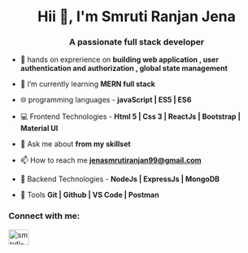 <h1 align="center">Hii 👋, I'm Smruti Ranjan Jena</h1>
<h3 align="center">A passionate full stack developer</h3>

- 🌱 hands on exprerience on **building web application , user authentication and authorization , global state management**

- 🌱 I’m currently learning **MERN full stack**

- 🌐 programming languages - **javaScript | ES5 | ES6**

- 💻 Frontend Technologies - **Html 5 | Css 3 | ReactJs | Bootstrap | Material UI**
- 💬 Ask me about **from my skillset**

- 📫 How to reach me **jenasmrutiranjan99@gmail.com** 

- 🔭 Backend Technologies - **NodeJs | ExpressJs | MongoDB**

- 🔧 Tools **Git | Github | VS Code | Postman**

<h3 align="left">Connect with me:</h3>
<p align="left">
<a href="https://linkedin.com/in/smruti-ranjan-jena-3ab065258" target="blank"><img align="center" src="https://raw.githubusercontent.com/rahuldkjain/github-profile-readme-generator/master/src/images/icons/Social/linked-in-alt.svg" alt="smruti-ranjan-jena-3ab065258" height="30" width="40" /></a>
</p>

